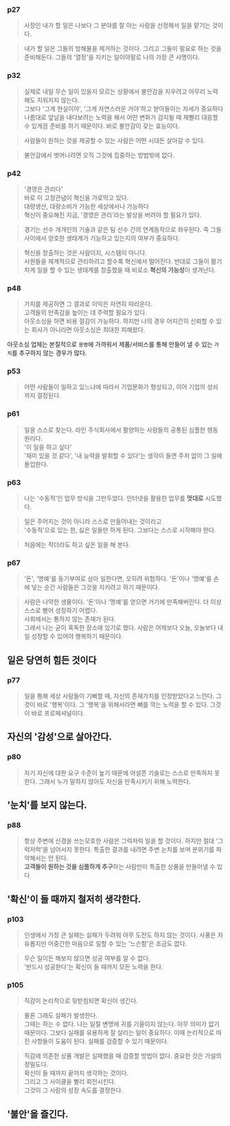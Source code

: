 ### p27 

> 사장인 내가 할 일은 나보다 그 분야를 잘 아는 사람을 선정해서 일을 맡기는 것이다. 

> 내가 할 일은 그들의 방해물을 제거하는 것이다. 그리고 그들이 필요로 하는 것을 준비해둔다. 그들의 '열정'을 지키는 일이야말로 나의 가장 큰 사명이다.  

### p32 

> 실제로 내일 무슨 일이 있을지 모르는 상황에서 불안감을 지우려고 아무리 노력해도 지워지지 않는다.   
> 그보다 '그게 현실이야', '그게 자연스러운 거야'하고 받아들이는 자세가 중요하다  
> 나름대로 앞날을 내다보려는 노력을 해서 어떤 변화가 감지될 때 재빨리 대응할 수 있게끔 준비를 하기 때문이다. 바로 불안감이 갖는 효능이다. 

> 사람들이 원하는 것을 제공할 수 있는 사람은 어떤 시대든 살아갈 수 있다.  

> 불안감에서 벗어나려면 오직 그것에 집중하는 방법밖에 없다.    

### p42

> '경영은 관리다'  
> 바로 이 고정관념이 혁신을 가로막고 있다.  
> 대량생산, 대량소비가 가능한 세상에서나 가능하다    
> 혁신이 중요해진 지금, '경영은 관리'라는 발상을 버려야 할 필요가 있다.  

> 경기는 선수 개개인의 기술과 같은 팀 선수 간의 연계동작으로 좌우된다. 즉 그들 사이에서 양호한 생태계가 기능하고 있는지의 여부가 중요하다.  

> 혁신을 창출하는 것은 사람이지, 시스템이 아니다.  
> 사원들을 체계적으로 관리하려고 할수록 혁신에서 멀어진다. 반대로 그들이 활기차게 일을 할 수 있는 생태계를 창출했을 때 비로소 **혁신의 가능성**이 생겨난다. 

### p48  

> 가치를 제공하면 그 결과로 이익은 자연히 따라온다.  
> 고객들의 만족감을 높이는 데 주력할 필요가 있다.  
> 아웃소싱을 하면 비용 절감이 가능하다. 하지만 나의 경우 어지간히 신뢰할 수 있는 회사가 아니라면 아웃소싱은 최대한 피해왔다.  

아웃소싱 업체는 본질적으로 `용병`에 가까워서 제품/서비스를 통해 만들어 낼 수 있는 `가치`를 추구하지 않는 경우가 많다.  

### p53  

> 어떤 사람들이 일하고 있느냐에 따라서 기업문화가 형성되고, 이어 기업의 성쇠까지 결정된다.  

### p61  

> 일을 스스로 찾는다. 
> 라인 주식회사에서 활양하는 사람들의 공통된 심플한 행동원리다.  
> '이 일을 하고 싶다'  
> '재미 있을 것 같다', '내 능력을 발휘할 수 있다'는 생각이 들면 주저 없이 그 일에 돌입한다.  

### p63  

> 나는 '수동적'인 업무 방식을 그만두었다. 
> 인터넷을 활용한 업무를 **멋대로** 시도했다.  

> 일은 주어지는 것이 아니라 스스로 만들어내는 것이라고  
> '수동적'으로 있는 한, 싫은 일들만 하게 된다. 그보다는 스스로 시작해야 한다.  

> 처음에는 작더라도 하고 싶은 일을 해 본다.  


### p67

> '돈', '명예'를 동기부여로 삼아 일한다면, 오히려 위험하다. 
> '돈'이나 '명예'를 손에 넣는 순간 사람들은 그것을 지키려고 하기 때문이다.  

> 사람은 나약한 생물이다. '돈'이나 '명예'를 얻으면 거기에 만족해버린다. 더 이상 스스로 뻗어 성장하기 어렵다.  
> 사회에서는 통하지 않는 존재가 된다.  
> 그래서 나는 굳이 혹독한 장소에 있기로 했다. 사람은 어제보다 오늘, 오늘보다 내일 성장할 수 있어야 행복하기 때문이다.  

## 일은 당연히 힘든 것이다 

### p77

> 일을 통해 세상 사람들이 기뻐할 때, 자신의 존재가치를 인정받았다고 느낀다. 그것이 바로 '행복'이다. 
> 그 '행복'을 위해서라면 뼈를 깍는 노력을 할 수 있다. 그것이 바로 프로페셔널이다.  

## 자신의 '감성'으로 살아간다.  

### p80

> 자기 자신에 대한 요구 수준이 높기 때문에 어설픈 기술로는 스스로 만족하지 못한다. 그래서 누가 말하지 않아도 자신을 만족시키기 위해 노력한다.  

## '눈치'를 보지 않는다. 

### p88  

> 항상 주변에 신경을 쓰는모호한 사람은 그럭저럭 일을 할 것이다. 하지만 절대 '그럭저럭'을 넘어서지 못한다. 
> 특출한 결과를 내려면 주변 눈치를 보며 분위기를 파악해서는 안 된다.  
> **고객들이 원하는 것을 심플하게 추구**하는 사람만이 특출한 상품을 만들어낼 수 있다 

## '확신'이 들 때까지 철저히 생각한다. 

### p103  

> 인생에서 가장 큰 실패는 실패가 두려워 아무 도전도 하지 않는 것이다. 
> 사풍은 자유롭지만 어중간한 마음으로 일할 수 있는 '느슨함'은 조금도 없다.   

> 무슨 일이든 해보지 않으면 성공 여부를 알 수 없다.  
> '반드시 성공한다'는 확신이 들 때까지 모든 노력을 한다. 
 
### p105  

> 직감이 논리적으로 뒷받침되면 확신이 생긴다.  

> 물론 그래도 실패가 발생한다.  
> 그때는 하는 수 없다. 나는 일절 변명에 귀를 기울이지 않는다. 아무 의미가 없기 때문이다. 그보다 실패를 유용하게 잘 살리는 일이 중요하다. 이때 논리적으로 따진 사항들이 도움이 된다. 실패를 검증할 수 있기 때문이다. 

> 직감에  의존한 상품 개발은 실패했을 때 검증할 방법이 없다. 
> 중요한 것은 가설의 정밀도다.  
> 확신이 들 때까지 끝까지 생각하는 것이다.  
> 그리고 그 사이클을 빨리 회전시킨다.   
> 그것이 그 사람의 성장 속도를 결정한다.  

## '불안'을 즐긴다. 
